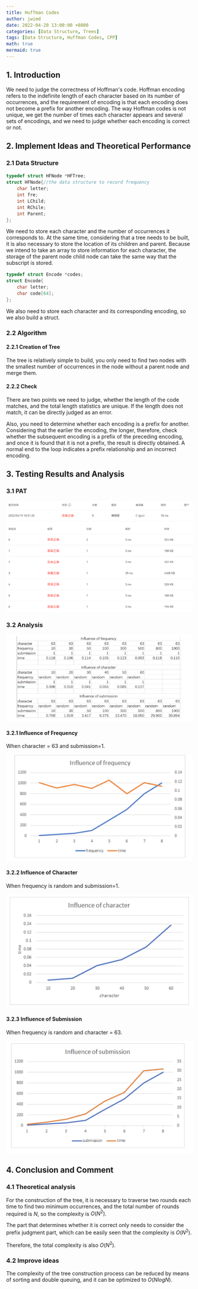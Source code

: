 ```yaml
---
title: Huffman Codes
author: jwimd
date: 2022-04-20 13:00:00 +0800
categories: [Data Structure, Trees]
tags: [Data Structure, Huffman Codes, CPP]
math: true
mermaid: true
---
```


## 1. Introduction

We need to judge the correctness of Hoffman's code. Hoffman encoding refers to the indefinite length of each character based on its number of occurrences, and the requirement of encoding is that each encoding does not become a prefix for another encoding. The way Hoffman codes is not unique, we get the number of times each character appears and several sets of encodings, and we need to judge whether each encoding is correct or not. 

## 2. Implement Ideas and Theoretical Performance

### 2.1 Data Structure

```c
typedef struct HFNode *HFTree;
struct HFNode{//the data structure to record frequency
    char letter;
    int fre;
    int LChild;
    int RChile;
    int Parent;
};
```

We need to store each character and the number of occurrences it corresponds to. At the same time, considering that a tree needs to be built, it is also necessary to store the location of its children and parent. Because we intend to take an array to store information for each character, the storage of the parent node child node can take the same way that the subscript is stored.

```c
typedef struct Encode *codes;
struct Encode{
    char letter;
    char code[64];
};
```

We also need to store each character and its corresponding encoding, so we also build a struct.

### 2.2 Algorithm

#### 2.2.1 Creation of Tree

The tree is relatively simple to build, you only need to find two nodes with the smallest number of occurrences in the node without a parent node and merge them.

#### 2.2.2 Check

There are two points we need to judge, whether the length of the code matches, and the total length statistics are unique. If the length does not match, it can be directly judged as an error.

Also, you need to determine whether each encoding is a prefix for another. Considering that the earlier the encoding, the longer, therefore, check whether the subsequent encoding is a prefix of the preceding encoding, and once it is found that it is not a prefix, the result is directly obtained. A normal end to the loop indicates a prefix relationship and an incorrect encoding.

## 3. Testing Results and Analysis

### 3.1 PAT

![](../assets/img/pictures/2022-04-20-Huffman_Codes/1.png)

### 3.2  Analysis

![](../assets/img/pictures/2022-04-20-Huffman_Codes/0.png)

#### 3.2.1 Influence of Frequency

When character = 63 and submission=1. 

![](../assets/img/pictures/2022-04-20-Huffman_Codes/2.png)

#### 3.2.2 Influence of Character

When frequency is random and submission=1.

![](../assets/img/pictures/2022-04-20-Huffman_Codes/3.png)

#### 3.2.3 Influence of Submission

When frequency is random and character = 63.

![](../assets/img/pictures/2022-04-20-Huffman_Codes/4.png)

## 4. Conclusion and Comment

### 4.1 Theoretical analysis

For the construction of the tree, it is necessary to traverse two rounds each time to find two minimum occurrences, and the total number of rounds required is $N$, so the complexity is $O(N^2)$.

The part that determines whether it is correct only needs to consider the prefix judgment part, which can be easily seen that the complexity is $O(N^2)$.

Therefore, the total complexity is also $O(N^2)$.

### 4.2 Improve ideas

The complexity of the tree construction process can be reduced by means of sorting and double queuing, and it can be optimized to $O(NlogN)$.

